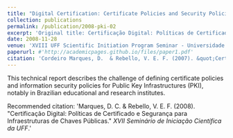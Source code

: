 ```yaml
---
title: "Digital Certification: Certificate Policies and Security Policies for Public Key Infrastructures"
collection: publications
permalink: /publication/2008-pki-02
excerpt: 'Original title: Certificação Digital: Políticas de Certificado e Segurança para Infraestruturas de Chaves Públicas. Available in Brazilian Portuguese.'
date: 2008-11-28
venue: 'XVIII UFF Scientific Initiation Program Seminar - Universidade Federal Fluminense'
paperurl: #'http://academicpages.github.io/files/paper1.pdf'
citation: 'Cordeiro Marques, D.  & Rebello, V. E. F. (2007). &quot;Certificação Digital: Políticas de Certificado e Segurança para Infraestruturas de Chaves Públicas&quot; <i>XVII Seminário de Iniciação Científica da UFF</i>.'
---
```

This technical report describes the challenge of defining certificate policies and information security policies for Public Key Infrastructures (PKI), notably in Brazilian educational and research institutes.

Recommended citation: 'Marques, D. C. & Rebello, V. E. F. (2008). &quot;Certificação Digital: Políticas de Certificado e Segurança para Infraestruturas de Chaves Públicas.&quot; <i>XVII Seminário de Iniciação Científica da UFF</i>.'
